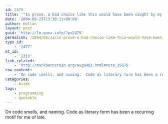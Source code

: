 ```yaml
---
id: 2479
title: '"In prose, a bad choice like this would have been caught by my editor, or it would by now be way back in the rear view mirror."'
date: '2004-08-23T13:30:13+00:00'
author: Kellan
layout: post
guid: 'http://lm.quxx.info/?p=2479'
permalink: /2004/08/23/in-prose-a-bad-choice-like-this-would-have-been-caught-by-my-editor-or-it-would-by-now-be-way-back-in-the-rear-view-mirror/
typo_id:
    - '2477'
mt_id:
    - '2313'
link_related:
    - 'http://markbernstein.org/Aug0401.html#note_35675'
raw_content:
    - 'On code smells, and naming.  Code as literary form has been a recurring motif for me of late.'
categories:
    - Aside
tags:
    - programming
    - quotable
---
```


On code smells, and naming. Code as literary form has been a recurring motif for me of late.